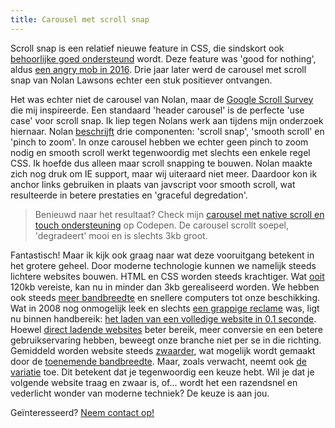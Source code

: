 ```yaml
---
title: Carousel met scroll snap
---
```


Scroll snap is een relatief nieuwe feature in CSS, die sindskort ook [behoorlijke goed ondersteund](https://caniuse.com/?search=scroll%20snap) wordt. Deze feature was 'good for nothing', aldus [een angry mob in 2016](https://css-tricks.com/introducing-css-scroll-snap-points/). Drie jaar later werd de carousel met scroll snap van Nolan Lawsons echter een stuk positiever ontvangen.

Het was echter niet de carousel van Nolan, maar de [Google Scroll Survey](https://web.dev/2021-scroll-survey/) die mij inspireerde. Een standaard 'header carousel' is de perfecte 'use case' voor scroll snap. Ik liep tegen Nolans werk aan tijdens mijn onderzoek hiernaar. Nolan [beschrijft](https://nolanlawson.com/2019/02/10/building-a-modern-carousel-with-css-scroll-snap-smooth-scrolling-and-pinch-zoom/) drie componenten: 'scroll snap', 'smooth scroll' en 'pinch to zoom'. In onze carousel hebben we echter geen pinch to zoom nodig en smooth scroll werkt tegenwoordig met slechts een enkele regel CSS. Ik hoefde dus alleen maar scroll snapping te bouwen. Nolan maakte zich nog druk om IE support, maar wij uiteraard niet meer. Daardoor kon ik anchor links gebruiken in plaats van javscript voor smooth scroll, wat resulteerde in betere prestaties en 'graceful degredation'.

> Benieuwd naar het resultaat? Check mijn [carousel met native scroll en touch ondersteuning](https://codepen.io/joosts/pen/MWJBPgo?editors=0010) op Codepen. De carousel scrollt soepel, 'degradeert' mooi en is slechts 3kb groot.

Fantastisch! Maar ik kijk ook graag naar wat deze vooruitgang betekent in het grotere geheel. Door moderne technologie kunnen we namelijk steeds lichtere websites bouwen. HTML en CSS worden steeds krachtiger. Wat [ooit](https://flickity.metafizzy.co) 120kb vereiste, kan nu in minder dan 3kb gerealiseerd worden. We hebben ook steeds [meer bandbreedte](https://www.nngroup.com/articles/law-of-bandwidth/) en snellere computers tot onze beschikking. Wat in 2008 nog onmogelijk leek en slechts [een grappige reclame](/blog/websites-that-load-instantly) was, ligt nu binnen handbereik: [het laden van een volledige website in 0.1 seconde](/blog/websites-that-load-instantly). Hoewel [direct ladende websites](/blog/websites-that-load-instantly) beter bereik, meer conversie en een betere gebruikservaring hebben, beweegt onze branche niet per se in die richting. Gemiddeld worden website steeds [zwaarder](https://httparchive.org/reports/page-weight), wat mogelijk wordt gemaakt door de [toenemende bandbreedte](https://www.nngroup.com/articles/law-of-bandwidth/). Maar, zoals verwacht, neemt ook [de variatie](https://httparchive.org/reports/page-weight) toe. Dit betekent dat je tegenwoordig een keuze hebt. Wil je dat je volgende website traag en zwaar is, of... wordt het een razendsnel en vederlicht wonder van moderne techniek? De keuze is aan jou.

Geïnteresseerd? [Neem contact op!](/contact)
